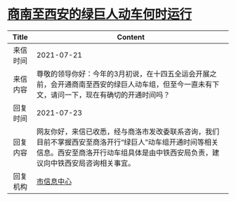 # <a href="http://www.shangluo.gov.cn/zmhd/ldxxxx.jsp?urltype=leadermail.LeaderMailContentUrl&wbtreeid=1112&leadermailid=7548">商南至西安的绿巨人动车何时运行</a>
|Title|Content|
|:---:|---|
|来信时间|2021-07-21|
|来信内容|尊敬的领导你好：今年的3月初说，在十四五全运会开展之前，会开通商南至西安的绿巨人动车组，但至今一直未有下文，请问一下，现在有确切的开通时间吗？|
|回复时间|2021-07-23|
|回复内容|网友你好，来信已收悉，经与商洛市发改委联系咨询，我们目前不掌握西安至商洛开行“绿巨人”动车组开通时间等相关信息。西安至商洛开行动车组具体是由中铁西安局负责，建议向中铁西安局咨询相关事宜。|
|回复机构|<a href="../../categories/agencies/市信息中心.md">市信息中心</a>|
